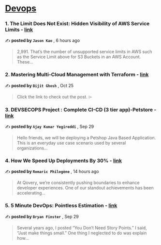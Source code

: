 
<h1><a href=https://medium.com/tag/devops/recommended target="_blank" rel="noopener noreferrer">Devops</a></h1>
<h3>1. The Limit Does Not Exist: Hidden Visibility of AWS Service Limits - <a href=https://medium.com/@jsonk/the-limit-does-not-exist-hidden-visibility-of-aws-service-limits-4b786f846bc0?source=tag_recommended_feed---------0-84----------devops----------d2a00da0_1e42_4525_a604_437358b9ee63------- target="_blank" rel="noopener noreferrer">link</a></h3>

✍️ **posted by `Jason Kao`** <date> , 6 hours ago</date>

<blockquote>2,991. That’s the number of unsupported service limits in AWS such as the Service Limit above for S3 Buckets in an AWS Account. These…</blockquote>

<h3>2. Mastering Multi-Cloud Management with Terraform - <a href=https://medium.com/@bijit211987/mastering-multi-cloud-management-with-terraform-0615675415d9?source=tag_recommended_feed---------1-107----------devops----------d2a00da0_1e42_4525_a604_437358b9ee63------- target="_blank" rel="noopener noreferrer">link</a></h3>

✍️ **posted by `Bijit Ghosh`** <date> , Oct 25</date>

<blockquote>Click the link to check out the post. ⌲</blockquote>

<h3>3. DEVSECOPS Project : Complete CI-CD (3 tier app)-Petstore - <a href=https://medium.com/aws-in-plain-english/devsecops-project-complete-ci-cd-3-tier-app-petstore-c56fa9f32355?source=tag_recommended_feed---------2-85----------devops----------d2a00da0_1e42_4525_a604_437358b9ee63------- target="_blank" rel="noopener noreferrer">link</a></h3>

✍️ **posted by `Ajay Kumar Yegireddi`** <date> , Sep 29</date>

<blockquote>Hello friends, we will be deploying a Petshop Java Based Application. This is an everyday use case scenario used by several organizations…</blockquote>

<h3>4. How We Speed Up Deployments By 30% - <a href=https://medium.com/@rphilogene/how-we-speed-up-deployments-by-30-a5053c5183bb?source=tag_recommended_feed---------3-84----------devops----------d2a00da0_1e42_4525_a604_437358b9ee63------- target="_blank" rel="noopener noreferrer">link</a></h3>

✍️ **posted by `Romaric Philogène`** <date> , 14 hours ago</date>

<blockquote>At Qovery, we’re consistently pushing boundaries to enhance developer experiences. One of our standout achievements has been accelerating…</blockquote>

<h3>5. 5 Minute DevOps: Pointless Estimation - <a href=https://medium.com/@bdfinst/5-minute-devops-pointless-estimation-182aa128edf9?source=tag_recommended_feed---------4-107----------devops----------d2a00da0_1e42_4525_a604_437358b9ee63------- target="_blank" rel="noopener noreferrer">link</a></h3>

✍️ **posted by `Bryan Finster`** <date> , Sep 29</date>

<blockquote>Several years ago, I posted “You Don’t Need Story Points.” I said, “Just make things small.” One thing I neglected to do was explain how…</blockquote>

